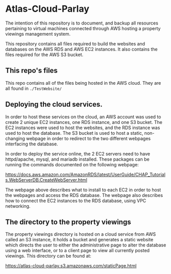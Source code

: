 # Atlas-Cloud-Parlay
The intention of this repository is to document, and backup all resources pertaining to virtual machines connected through AWS hosting a property viewings management system.

This repository contains all files required to build the websites and databases on the AWS RDS and AWS EC2 instances. It also contains the files required for the AWS S3 bucket.

## This repo's files
This repo contains all of the files being hosted in the AWS cloud. They are all found in `./TestWebsite/`

## Deploying the cloud services.
In order to host these services on the cloud, an AWS account was used to create 2 unique EC2 instances, one RDS instance, and one S3 bucket. The EC2 instances were used to host the websites, and the RDS instance was used to host the database. The S3 bucket is used to host a static, non-changing webpage in order to redirect to the two different webpages interfacing the database.

In order to deploy the service online, the 2 EC2 servers need to have httpd/apache, mysql, and mariadb installed.
These packages can be running the commands documented on the following webpage:

https://docs.aws.amazon.com/AmazonRDS/latest/UserGuide/CHAP_Tutorials.WebServerDB.CreateWebServer.html

The webpage above describes what to install to each EC2 in order to host the webpages and access the RDS database. The webpage also describes how to connect the EC2 instances to the RDS database, using VPC networking.

<!-- ```sudo yum install httpd```

```sudo yum install mysql, mariadb```

Once these are installed, the webpage service, httpd, must be started. This can be done by running the following command:

```sudo systemctl start httpd```

Once the webpage service has been started, the webpage can be found at the EC2 instances endpoint, found in the AWS interface for the instance.

The main ec2 login, ec2-user needs to have access to the /var/www directory so that all the files inside the directory can be seen by each other, and so that the files can be edited. This can be done by running the following command: -->

## The directory to the property viewings
The property viewings directory is hosted on a cloud service from AWS called an S3 instance, it holds a bucket and generates a static website which directs the user to either the administrative page to alter the database using a web interface, or to a client page to view all currently posted viewings. This directory can be found at:

https://atlas-cloud-parlay.s3.amazonaws.com/staticPage.html
